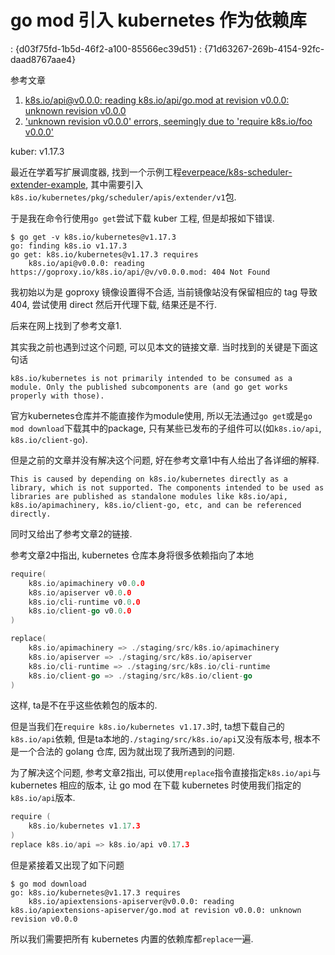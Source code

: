 # go mod 引入 kubernetes 作为依赖库

<!key!>: {d03f75fd-1b5d-46f2-a100-85566ec39d51}
<!link!>: {71d63267-269b-4154-92fc-daad8767aae4}

参考文章

1. [k8s.io/api@v0.0.0: reading k8s.io/api/go.mod at revision v0.0.0: unknown revision v0.0.0](https://github.com/kubernetes/kubernetes/issues/90358)
2. ['unknown revision v0.0.0' errors, seemingly due to 'require k8s.io/foo v0.0.0'](https://github.com/kubernetes/kubernetes/issues/79384)

kuber: v1.17.3

最近在学着写扩展调度器, 找到一个示例工程[everpeace/k8s-scheduler-extender-example](https://github.com/everpeace/k8s-scheduler-extender-example), 其中需要引入`k8s.io/kubernetes/pkg/scheduler/apis/extender/v1`包.

于是我在命令行使用`go get`尝试下载 kuber 工程, 但是却报如下错误.

```log
$ go get -v k8s.io/kubernetes@v1.17.3
go: finding k8s.io v1.17.3
go get: k8s.io/kubernetes@v1.17.3 requires
	k8s.io/api@v0.0.0: reading https://goproxy.io/k8s.io/api/@v/v0.0.0.mod: 404 Not Found
```

我初始以为是 goproxy 镜像设置得不合适, 当前镜像站没有保留相应的 tag 导致404, 尝试使用 direct 然后开代理下载, 结果还是不行.

后来在网上找到了参考文章1. 

其实我之前也遇到过这个问题, 可以见本文的链接文章. 当时找到的关键是下面这句话

```
k8s.io/kubernetes is not primarily intended to be consumed as a module. Only the published subcomponents are (and go get works properly with those).
```

官方kubernetes仓库并不能直接作为module使用, 所以无法通过`go get`或是`go mod download`下载其中的package, 只有某些已发布的子组件可以(如`k8s.io/api`, `k8s.io/client-go`).

但是之前的文章并没有解决这个问题, 好在参考文章1中有人给出了各详细的解释.

```
This is caused by depending on k8s.io/kubernetes directly as a library, which is not supported. The components intended to be used as libraries are published as standalone modules like k8s.io/api, k8s.io/apimachinery, k8s.io/client-go, etc, and can be referenced directly.
```

同时又给出了参考文章2的链接.

参考文章2中指出, kubernetes 仓库本身将很多依赖指向了本地

```go
require(
	k8s.io/apimachinery v0.0.0
	k8s.io/apiserver v0.0.0
	k8s.io/cli-runtime v0.0.0
	k8s.io/client-go v0.0.0
)

replace(
    k8s.io/apimachinery => ./staging/src/k8s.io/apimachinery
	k8s.io/apiserver => ./staging/src/k8s.io/apiserver
	k8s.io/cli-runtime => ./staging/src/k8s.io/cli-runtime
	k8s.io/client-go => ./staging/src/k8s.io/client-go
)
```

这样, ta是不在乎这些依赖包的版本的.

但是当我们在`require k8s.io/kubernetes v1.17.3`时, ta想下载自己的`k8s.io/api`依赖, 但是ta本地的`./staging/src/k8s.io/api`又没有版本号, 根本不是一个合法的 golang 仓库, 因为就出现了我所遇到的问题.

为了解决这个问题, 参考文章2指出, 可以使用`replace`指令直接指定`k8s.io/api`与 kubernetes 相应的版本, 让 go mod 在下载 kubernetes 时使用我们指定的`k8s.io/api`版本.

```go
require (
	k8s.io/kubernetes v1.17.3
)
replace k8s.io/api => k8s.io/api v0.17.3
```

但是紧接着又出现了如下问题

```log
$ go mod download
go: k8s.io/kubernetes@v1.17.3 requires
	k8s.io/apiextensions-apiserver@v0.0.0: reading k8s.io/apiextensions-apiserver/go.mod at revision v0.0.0: unknown revision v0.0.0
```

所以我们需要把所有 kubernetes 内置的依赖库都`replace`一遍.

```

```
